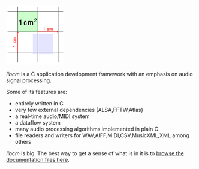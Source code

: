 ![libcm logo](cm.png)

_libcm_ is a C application development framework with an emphasis on audio signal processing.

Some of its features are:

* entirely written in C 
* very few external dependencies (ALSA,FFTW,Atlas)
* a real-time audio/MIDI system
* a dataflow system
* many audio processing algorithms implemented in plain C.
* file readers and writers for WAV,AIFF,MIDI,CSV,MusicXML,XML among others

_libcm_ is big. The best way to get a sense of what is in it
is to [browse the documentation files here](https://currawongproject.org/static/doc/libcm/libcm.html).



